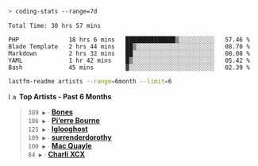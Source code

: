 ```zsh
> coding-stats --range=7d
```

<!--START_SECTION:waka-->

```text
Total Time: 30 hrs 57 mins

PHP              18 hrs 6 mins   ██████████████▒░░░░░░░░░░   57.46 %
Blade Template   2 hrs 44 mins   ██▒░░░░░░░░░░░░░░░░░░░░░░   08.70 %
Markdown         2 hrs 32 mins   ██░░░░░░░░░░░░░░░░░░░░░░░   08.08 %
YAML             1 hr 42 mins    █▒░░░░░░░░░░░░░░░░░░░░░░░   05.42 %
Bash             45 mins         ▓░░░░░░░░░░░░░░░░░░░░░░░░   02.39 %
```

<!--END_SECTION:waka-->

```zsh
lastfm-readme artists --range=6month --limit=6
```

<!--START_LASTFM_ARTISTS:{"period": "6month", "rows": 6}-->
<a href="https://last.fm" target="_blank"><img src="https://user-images.githubusercontent.com/17434202/215290617-e793598d-d7c9-428f-9975-156db1ba89cc.svg" alt="Last.fm Logo" width="18" height="13"/></a> **Top Artists - Past 6 Months**

> `389 ▶️` ∙ **[Bones](https://www.last.fm/music/Bones)**<br/>
> `186 ▶️` ∙ **[Pi’erre Bourne](https://www.last.fm/music/Pi%E2%80%99erre+Bourne)**<br/>
> `125 ▶️` ∙ **[Iglooghost](https://www.last.fm/music/Iglooghost)**<br/>
> `109 ▶️` ∙ **[surrenderdorothy](https://www.last.fm/music/surrenderdorothy)**<br/>
> `100 ▶️` ∙ **[Mac Quayle](https://www.last.fm/music/Mac+Quayle)**<br/>
> `84 ▶️` ∙ **[Charli XCX](https://www.last.fm/music/Charli+XCX)**<br/>
<!--END_LASTFM_ARTISTS-->
